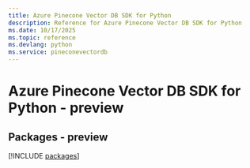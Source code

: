 ```yaml
---
title: Azure Pinecone Vector DB SDK for Python
description: Reference for Azure Pinecone Vector DB SDK for Python
ms.date: 10/17/2025
ms.topic: reference
ms.devlang: python
ms.service: pineconevectordb
---
```

# Azure Pinecone Vector DB SDK for Python - preview
## Packages - preview
[!INCLUDE [packages](pinecone-vector-db-index.md)]